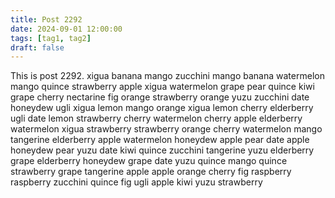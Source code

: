 ```yaml
---
title: Post 2292
date: 2024-09-01 12:00:00
tags: [tag1, tag2]
draft: false
---
```

This is post 2292.
xigua
banana
mango
zucchini
mango
banana
watermelon
mango
quince
strawberry
apple
xigua
watermelon
grape
pear
quince
kiwi
grape
cherry
nectarine
fig
orange
strawberry
orange
yuzu
zucchini
date
honeydew
ugli
xigua
lemon
mango
orange
xigua
lemon
cherry
elderberry
ugli
date
lemon
strawberry
cherry
watermelon
cherry
apple
elderberry
watermelon
xigua
strawberry
strawberry
orange
cherry
watermelon
mango
tangerine
elderberry
apple
watermelon
honeydew
apple
pear
date
apple
honeydew
pear
yuzu
date
kiwi
quince
zucchini
tangerine
yuzu
elderberry
grape
elderberry
honeydew
grape
date
yuzu
quince
mango
quince
strawberry
grape
tangerine
apple
apple
orange
cherry
fig
raspberry
raspberry
zucchini
quince
fig
ugli
apple
kiwi
yuzu
strawberry
